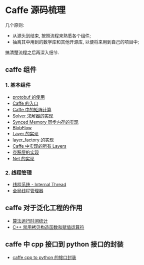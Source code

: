 # Caffe 源码梳理  
几个原则:  
- 从源头到结束, 按照流程来熟悉各个组件;   
- 抽离其中用到的数学库和其他开源库, 以便将来用到自己的项目中;  

搞清楚流程之后再深入细节.   
## caffe 组件 
### 1. 基本组件  
- [ protobuf 的使用](./doc/caffe_component/protobuf.md)   
- [ Caffe 的入口](./doc/caffe_component/caffe_main.md)   
- [ Caffe 中的矩阵计算](./doc/caffe_component/math_functions.md)  
- [ Solver 求解器的实现](./doc/caffe_component/solver.md)   
- [ Synced Memory 同步内存的实现](./doc/caffe_component/synced_memory.md)   
- [ BlobFlow ](./doc/caffe_component/blob.md)   
- [ Layer 的实现](./doc/caffe_component/layer.md)   
- [ layer_factory 的实现](./doc/caffe_component/layer_factory.md)   
- [ Caffe 中实现的所有 Layers](./doc/caffe_component/all_caffe_layers.md)   
- [ 卷积层的实现](./doc/caffe_component/conv_layer.md)   
- [ Net 的实现](./doc/caffe_component/conv_layer.md)   
### 2. 线程管理    
- [ 线程系统 - Internal Thread ](./doc/caffe_component/thread/internal_thread.md)   
- [ 全局线程管理器 ](./doc/caffe_component/thread/global_thread_management.md)  

## caffe 对于泛化工程的作用   
- [ 算法运行时间统计](./doc/caffe_for_other_projects/time_consume.md)   
- [ C++ 禁用拷贝构造函数和赋值运算符](./doc/caffe_for_other_projects/disable_copy-assignment_operator.md)   

## caffe 中 cpp 接口到 python 接口的封装   
- [caffe cpp to python 的接口封装](./doc/caffe/klm_read_caffe_src/doc/caffe_for_other_projects/caffe.cpp2pycaffe.md)  